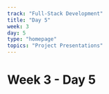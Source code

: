 ```yaml
---
track: "Full-Stack Development"
title: "Day 5"
week: 3
day: 5
type: "homepage"
topics: "Project Presentations"
---
```



# Week 3 - Day 5

<!-- 

#### Activity Recordings

- [**Project 2 Presentations**]()
- [**Unit 2 Concept Reviews - React discussion**]() 

-->
